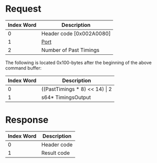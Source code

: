 # Request

| Index Word | Description                             |
|------------|-----------------------------------------|
| 0          | Header code \[0x002A0080\]              |
| 1          | [Port](Camera_Services#Port "wikilink") |
| 2          | Number of Past Timings                  |

The following is located 0x100-bytes after the beginning of the above
command buffer:

| Index Word | Description                       |
|------------|-----------------------------------|
| 0          | ((PastTimings \* 8) \<\< 14) \| 2 |
| 1          | s64\* TimingsOutput               |

# Response

| Index Word | Description |
|------------|-------------|
| 0          | Header code |
| 1          | Result code |